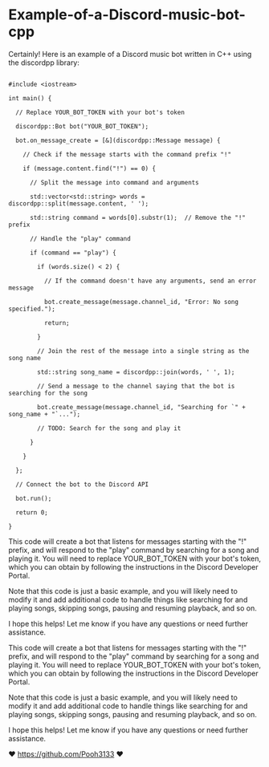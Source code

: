 # Example-of-a-Discord-music-bot-cpp
Certainly! Here is an example of a Discord music bot written in C++ using the discordpp library:

``` #include <discordpp/discordpp.h>

#include <iostream>

int main() {

  // Replace YOUR_BOT_TOKEN with your bot's token

  discordpp::Bot bot("YOUR_BOT_TOKEN");

  bot.on_message_create = [&](discordpp::Message message) {

    // Check if the message starts with the command prefix "!"

    if (message.content.find("!") == 0) {

      // Split the message into command and arguments

      std::vector<std::string> words = discordpp::split(message.content, ' ');

      std::string command = words[0].substr(1);  // Remove the "!" prefix

      // Handle the "play" command

      if (command == "play") {

        if (words.size() < 2) {

          // If the command doesn't have any arguments, send an error message

          bot.create_message(message.channel_id, "Error: No song specified.");

          return;

        }

        // Join the rest of the message into a single string as the song name

        std::string song_name = discordpp::join(words, ' ', 1);

        // Send a message to the channel saying that the bot is searching for the song

        bot.create_message(message.channel_id, "Searching for `" + song_name + "`...");

        // TODO: Search for the song and play it

      }

    }

  };

  // Connect the bot to the Discord API

  bot.run();

  return 0;

}
```

This code will create a bot that listens for messages starting with the "!" prefix, and will respond to the "play" command by searching for a song and playing it. You will need to replace YOUR_BOT_TOKEN with your bot's token, which you can obtain by following the instructions in the Discord Developer Portal.

Note that this code is just a basic example, and you will likely need to modify it and add additional code to handle things like searching for and playing songs, skipping songs, pausing and resuming playback, and so on.

I hope this helps! Let me know if you have any questions or need further assistance.

This code will create a bot that listens for messages starting with the "!" prefix, and will respond to the "play" command by searching for a song and playing it. You will need to replace YOUR_BOT_TOKEN with your bot's token, which you can obtain by following the instructions in the Discord Developer Portal.

Note that this code is just a basic example, and you will likely need to modify it and add additional code to handle things like searching for and playing songs, skipping songs, pausing and resuming playback, and so on.

I hope this helps! Let me know if you have any questions or need further assistance.

❤ https://github.com/Pooh3133 ❤
